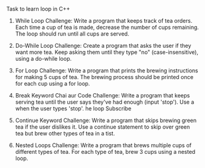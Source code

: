 Task to learn loop in C++
1. While Loop
Challenge: Write a program that keeps track of tea orders. Each time a cup of tea is made, decrease the number of cups remaining. The loop
should run until all cups are served.
2. Do-While Loop
Challenge: Create a program that asks the user if they want more tea. Keep asking them until they type "no" (case-insensitive), using a do-while
loop.
3. For Loop
Challenge: Write a program that prints the brewing instructions for making 5 cups of tea. The brewing process should be printed once for each
cup using a for loop.
4. Break Keyword
Chai aur Code
Challenge: Write a program that keeps serving tea until the user says they've had enough (input 'stop'). Use a
when the user types 'stop'.
he loop
Subscribe

5. Continue Keyword
Challenge: Write a program that skips brewing green tea if the user dislikes it. Use a continue statement to skip over green tea but brew other
types of tea in a tist.

6. Nested Loops
Challenge: Write a program that brews multiple cups of different types of tea. For each type of tea, brew 3 cups using a nested loop.